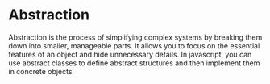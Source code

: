 <h1>Abstraction</h1>
<p>Abstraction is the process of simplifying complex systems by breaking them down into smaller, manageable parts. It allows you to focus on the essential features of an object and hide unnecessary details. In javascript, you can use abstract classes to define abstract structures and then implement them in concrete objects</p>
